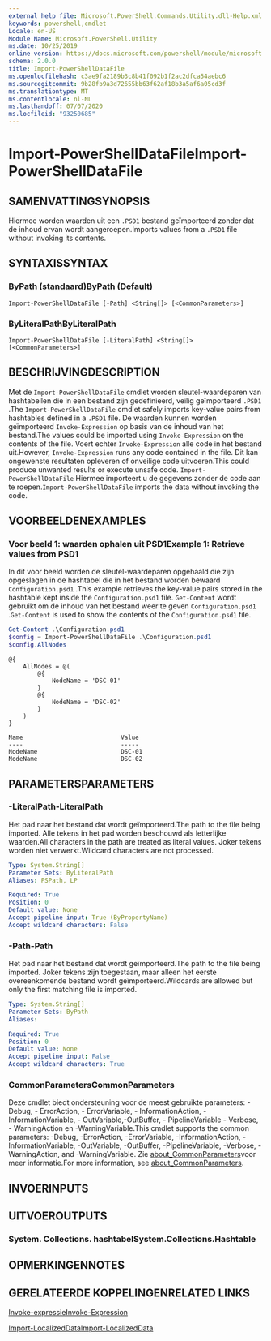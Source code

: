 ```yaml
---
external help file: Microsoft.PowerShell.Commands.Utility.dll-Help.xml
keywords: powershell,cmdlet
Locale: en-US
Module Name: Microsoft.PowerShell.Utility
ms.date: 10/25/2019
online version: https://docs.microsoft.com/powershell/module/microsoft.powershell.utility/import-powershelldatafile?view=powershell-6&WT.mc_id=ps-gethelp
schema: 2.0.0
title: Import-PowerShellDataFile
ms.openlocfilehash: c3ae9fa2189b3c8b41f092b1f2ac2dfca54aebc6
ms.sourcegitcommit: 9b28fb9a3d72655bb63f62af18b3a5af6a05cd3f
ms.translationtype: MT
ms.contentlocale: nl-NL
ms.lasthandoff: 07/07/2020
ms.locfileid: "93250685"
---
```

# <span data-ttu-id="21fed-103">Import-PowerShellDataFile</span><span class="sxs-lookup"><span data-stu-id="21fed-103">Import-PowerShellDataFile</span></span>

## <span data-ttu-id="21fed-104">SAMENVATTING</span><span class="sxs-lookup"><span data-stu-id="21fed-104">SYNOPSIS</span></span>
<span data-ttu-id="21fed-105">Hiermee worden waarden uit een `.PSD1` bestand geïmporteerd zonder dat de inhoud ervan wordt aangeroepen.</span><span class="sxs-lookup"><span data-stu-id="21fed-105">Imports values from a `.PSD1` file without invoking its contents.</span></span>

## <span data-ttu-id="21fed-106">SYNTAXIS</span><span class="sxs-lookup"><span data-stu-id="21fed-106">SYNTAX</span></span>

### <span data-ttu-id="21fed-107">ByPath (standaard)</span><span class="sxs-lookup"><span data-stu-id="21fed-107">ByPath (Default)</span></span>

```
Import-PowerShellDataFile [-Path] <String[]> [<CommonParameters>]
```

### <span data-ttu-id="21fed-108">ByLiteralPath</span><span class="sxs-lookup"><span data-stu-id="21fed-108">ByLiteralPath</span></span>

```
Import-PowerShellDataFile [-LiteralPath] <String[]> [<CommonParameters>]
```

## <span data-ttu-id="21fed-109">BESCHRIJVING</span><span class="sxs-lookup"><span data-stu-id="21fed-109">DESCRIPTION</span></span>

<span data-ttu-id="21fed-110">Met de `Import-PowerShellDataFile` cmdlet worden sleutel-waardeparen van hashtabellen die in een bestand zijn gedefinieerd, veilig geïmporteerd `.PSD1` .</span><span class="sxs-lookup"><span data-stu-id="21fed-110">The `Import-PowerShellDataFile` cmdlet safely imports key-value pairs from hashtables defined in a `.PSD1` file.</span></span> <span data-ttu-id="21fed-111">De waarden kunnen worden geïmporteerd `Invoke-Expression` op basis van de inhoud van het bestand.</span><span class="sxs-lookup"><span data-stu-id="21fed-111">The values could be imported using `Invoke-Expression` on the contents of the file.</span></span>
<span data-ttu-id="21fed-112">Voert echter `Invoke-Expression` alle code in het bestand uit.</span><span class="sxs-lookup"><span data-stu-id="21fed-112">However, `Invoke-Expression` runs any code contained in the file.</span></span> <span data-ttu-id="21fed-113">Dit kan ongewenste resultaten opleveren of onveilige code uitvoeren.</span><span class="sxs-lookup"><span data-stu-id="21fed-113">This could produce unwanted results or execute unsafe code.</span></span> <span data-ttu-id="21fed-114">`Import-PowerShellDataFile` Hiermee importeert u de gegevens zonder de code aan te roepen.</span><span class="sxs-lookup"><span data-stu-id="21fed-114">`Import-PowerShellDataFile` imports the data without invoking the code.</span></span>

## <span data-ttu-id="21fed-115">VOORBEELDEN</span><span class="sxs-lookup"><span data-stu-id="21fed-115">EXAMPLES</span></span>

### <span data-ttu-id="21fed-116">Voor beeld 1: waarden ophalen uit PSD1</span><span class="sxs-lookup"><span data-stu-id="21fed-116">Example 1: Retrieve values from PSD1</span></span>

<span data-ttu-id="21fed-117">In dit voor beeld worden de sleutel-waardeparen opgehaald die zijn opgeslagen in de hashtabel die in het bestand worden bewaard `Configuration.psd1` .</span><span class="sxs-lookup"><span data-stu-id="21fed-117">This example retrieves the key-value pairs stored in the hashtable kept inside the `Configuration.psd1` file.</span></span> <span data-ttu-id="21fed-118">`Get-Content` wordt gebruikt om de inhoud van het bestand weer te geven `Configuration.psd1` .</span><span class="sxs-lookup"><span data-stu-id="21fed-118">`Get-Content` is used to show the contents of the `Configuration.psd1` file.</span></span>

```powershell
Get-Content .\Configuration.psd1
$config = Import-PowerShellDataFile .\Configuration.psd1
$config.AllNodes
```

```Output
@{
    AllNodes = @(
        @{
            NodeName = 'DSC-01'
        }
        @{
            NodeName = 'DSC-02'
        }
    )
}

Name                           Value
----                           -----
NodeName                       DSC-01
NodeName                       DSC-02
```

## <span data-ttu-id="21fed-119">PARAMETERS</span><span class="sxs-lookup"><span data-stu-id="21fed-119">PARAMETERS</span></span>

### <span data-ttu-id="21fed-120">-LiteralPath</span><span class="sxs-lookup"><span data-stu-id="21fed-120">-LiteralPath</span></span>

<span data-ttu-id="21fed-121">Het pad naar het bestand dat wordt geïmporteerd.</span><span class="sxs-lookup"><span data-stu-id="21fed-121">The path to the file being imported.</span></span> <span data-ttu-id="21fed-122">Alle tekens in het pad worden beschouwd als letterlijke waarden.</span><span class="sxs-lookup"><span data-stu-id="21fed-122">All characters in the path are treated as literal values.</span></span>
<span data-ttu-id="21fed-123">Joker tekens worden niet verwerkt.</span><span class="sxs-lookup"><span data-stu-id="21fed-123">Wildcard characters are not processed.</span></span>

```yaml
Type: System.String[]
Parameter Sets: ByLiteralPath
Aliases: PSPath, LP

Required: True
Position: 0
Default value: None
Accept pipeline input: True (ByPropertyName)
Accept wildcard characters: False
```

### <span data-ttu-id="21fed-124">-Path</span><span class="sxs-lookup"><span data-stu-id="21fed-124">-Path</span></span>

<span data-ttu-id="21fed-125">Het pad naar het bestand dat wordt geïmporteerd.</span><span class="sxs-lookup"><span data-stu-id="21fed-125">The path to the file being imported.</span></span> <span data-ttu-id="21fed-126">Joker tekens zijn toegestaan, maar alleen het eerste overeenkomende bestand wordt geïmporteerd.</span><span class="sxs-lookup"><span data-stu-id="21fed-126">Wildcards are allowed but only the first matching file is imported.</span></span>

```yaml
Type: System.String[]
Parameter Sets: ByPath
Aliases:

Required: True
Position: 0
Default value: None
Accept pipeline input: False
Accept wildcard characters: True
```

### <span data-ttu-id="21fed-127">CommonParameters</span><span class="sxs-lookup"><span data-stu-id="21fed-127">CommonParameters</span></span>

<span data-ttu-id="21fed-128">Deze cmdlet biedt ondersteuning voor de meest gebruikte parameters: -Debug, - ErrorAction, - ErrorVariable, - InformationAction, -InformationVariable, - OutVariable,-OutBuffer, - PipelineVariable - Verbose, - WarningAction en -WarningVariable.</span><span class="sxs-lookup"><span data-stu-id="21fed-128">This cmdlet supports the common parameters: -Debug, -ErrorAction, -ErrorVariable, -InformationAction, -InformationVariable, -OutVariable, -OutBuffer, -PipelineVariable, -Verbose, -WarningAction, and -WarningVariable.</span></span> <span data-ttu-id="21fed-129">Zie [about_CommonParameters](../Microsoft.PowerShell.Core/About/about_CommonParameters.md)voor meer informatie.</span><span class="sxs-lookup"><span data-stu-id="21fed-129">For more information, see [about_CommonParameters](../Microsoft.PowerShell.Core/About/about_CommonParameters.md).</span></span>

## <span data-ttu-id="21fed-130">INVOER</span><span class="sxs-lookup"><span data-stu-id="21fed-130">INPUTS</span></span>

## <span data-ttu-id="21fed-131">UITVOER</span><span class="sxs-lookup"><span data-stu-id="21fed-131">OUTPUTS</span></span>

### <span data-ttu-id="21fed-132">System. Collections. hashtabel</span><span class="sxs-lookup"><span data-stu-id="21fed-132">System.Collections.Hashtable</span></span>

## <span data-ttu-id="21fed-133">OPMERKINGEN</span><span class="sxs-lookup"><span data-stu-id="21fed-133">NOTES</span></span>

## <span data-ttu-id="21fed-134">GERELATEERDE KOPPELINGEN</span><span class="sxs-lookup"><span data-stu-id="21fed-134">RELATED LINKS</span></span>

[<span data-ttu-id="21fed-135">Invoke-expressie</span><span class="sxs-lookup"><span data-stu-id="21fed-135">Invoke-Expression</span></span>](Invoke-Expression.md)

[<span data-ttu-id="21fed-136">Import-LocalizedData</span><span class="sxs-lookup"><span data-stu-id="21fed-136">Import-LocalizedData</span></span>](Import-LocalizedData.md)
